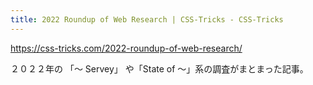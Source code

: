 ```yaml
---
title: 2022 Roundup of Web Research | CSS-Tricks - CSS-Tricks
---
```


https://css-tricks.com/2022-roundup-of-web-research/

２０２２年の 「〜 Servey」 や「State of 〜」系の調査がまとまった記事。

